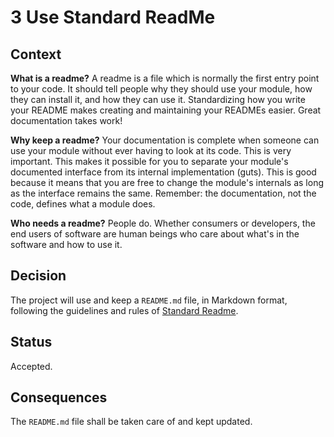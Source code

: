 <!--
© 2019-2023 Marco Bresciani

Copying and distribution of this file, with or without modification, are
permitted in any medium without royalty provided the copyright notice
and this notice are preserved.
This file is offered as-is, without any warranty.

SPDX-FileCopyrightText: 2019-2023 Marco Bresciani

SPDX-License-Identifier: FSFAP
-->
# 3 Use Standard ReadMe

## Context

**What is a readme?** A readme is a file which is normally the first
entry point to your code.
It should tell people why they should use your module, how they can
install it, and how they can use it.
Standardizing how you write your README makes creating and maintaining
your READMEs easier.
Great documentation takes work!

**Why keep a readme?** Your documentation is complete when someone can
use your module without ever having to look at its code.
This is very important.
This makes it possible for you to separate your module's documented
interface from its internal implementation (guts).
This is good because it means that you are free to change the module's
internals as long as the interface remains the same.
Remember: the documentation, not the code, defines what a module does.

**Who needs a readme?** People do.
Whether consumers or developers, the end users of software are human
beings who care about what's in the software and how to use it.

## Decision

The project will use and keep a `README.md` file, in Markdown format,
following the guidelines and rules of
[Standard Readme](https://github.com/RichardLitt/standard-readme).

## Status

Accepted.

## Consequences

The `README.md` file shall be taken care of and kept updated.
